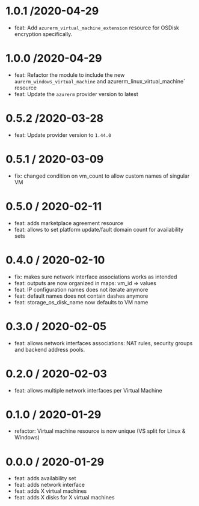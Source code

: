 1.0.1 /2020-04-29
=================
* feat: Add `azurerm_virtual_machine_extension` resource for OSDisk encryption specifically.

1.0.0 /2020-04-29
=================

* feat: Refactor the module to include the new `aurerm_windows_virtual_machine` and azurerm_linux_virtual_machine` resource
* feat: Update the `azurerm` provider version to latest

0.5.2 /2020-03-28
=================

* feat: Update provider version to `1.44.0`

0.5.1 / 2020-03-09
==================

 * fix: changed condition on vm_count to allow custom names of singular VM

0.5.0 / 2020-02-11
==================

 * feat: adds marketplace agreement resource
 * feat: allows to set platform update/fault domain count for availability sets

0.4.0 / 2020-02-10
==================

 * fix: makes sure network interface associations works as intended
 * feat: outputs are now organized in maps: vm_id => values
 * feat: IP configuration names does not iterate anymore
 * feat: default names does not contain dashes anymore
 * feat: storage_os_disk_name now defaults to VM name

0.3.0 / 2020-02-05
==================

 * feat: allows network interfaces associations: NAT rules, security groups and backend address pools.

0.2.0 / 2020-02-03
==================

 * feat: allows multiple network interfaces per Virtual Machine

0.1.0 / 2020-01-29
==================

 * refactor: Virtual machine resource is now unique (VS split for Linux & Windows)

0.0.0 / 2020-01-29
==================

 * feat: adds availability set
 * feat: adds network interface
 * feat: adds X virtual machines
 * feat: adds X disks for X virtual machines

